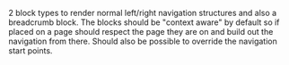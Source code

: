 2 block types to render normal left/right navigation structures and also a breadcrumb block. The blocks should be "context aware" by default so if placed on a page should respect the page they are on and build out the navigation from there. Should also be possible to override the navigation start points.